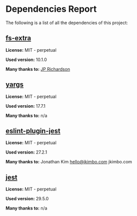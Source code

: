 # Dependencies Report

The following is a list of all the dependencies of this project:
## [fs-extra](git+https://github.com/jprichardson/node-fs-extra.git)

**License:** MIT - perpetual

**Used version:** 10.1.0

**Many thanks to:** [JP Richardson](jprichardson@gmail.com)

## [yargs](git+https://github.com/yargs/yargs.git)

**License:** MIT - perpetual

**Used version:** 17.7.1

**Many thanks to:** n/a

## [eslint-plugin-jest](git+https://github.com/jest-community/eslint-plugin-jest.git)

**License:** MIT - perpetual

**Used version:** 27.2.1

**Many thanks to:** Jonathan Kim hello@jkimbo.com jkimbo.com

## [jest](git+https://github.com/facebook/jest.git)

**License:** MIT - perpetual

**Used version:** 29.5.0

**Many thanks to:** n/a


